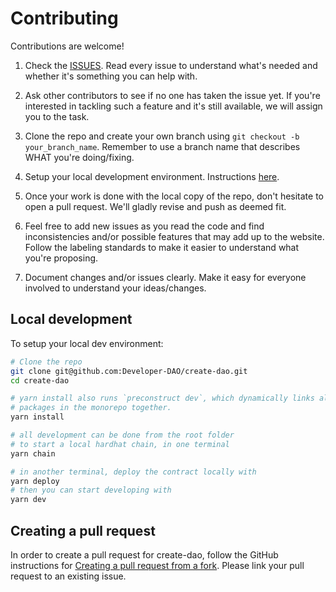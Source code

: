 # Contributing

Contributions are welcome!

1. Check the [ISSUES](https://github.com/Developer-DAO/create-dao/issues). Read every issue to understand what's needed and whether it's something you can help with.

2. Ask other contributors to see if no one has taken the issue yet. If you're interested in tackling such a feature and it's still available, we will assign you to the task.

3. Clone the repo and create your own branch using `git checkout -b your_branch_name`. Remember to use a branch name that describes WHAT you're doing/fixing.

4. Setup your local development environment. Instructions [here](#local-development).

5. Once your work is done with the local copy of the repo, don't hesitate to open a pull request. We'll gladly revise and push as deemed fit.

6. Feel free to add new issues as you read the code and find inconsistencies and/or possible features that may add up to the website. Follow the labeling standards to make it easier to understand what you're proposing.

7. Document changes and/or issues clearly. Make it easy for everyone involved to understand your ideas/changes.

## Local development

To setup your local dev environment:

```sh
# Clone the repo
git clone git@github.com:Developer-DAO/create-dao.git
cd create-dao

# yarn install also runs `preconstruct dev`, which dynamically links all
# packages in the monorepo together.
yarn install

# all development can be done from the root folder
# to start a local hardhat chain, in one terminal
yarn chain

# in another terminal, deploy the contract locally with
yarn deploy
# then you can start developing with
yarn dev

```

## Creating a pull request

In order to create a pull request for create-dao, follow the GitHub instructions for [Creating a pull request from a fork](https://help.github.com/en/github/collaborating-with-issues-and-pull-requests/creating-a-pull-request-from-a-fork). Please link your pull request to an existing issue.
